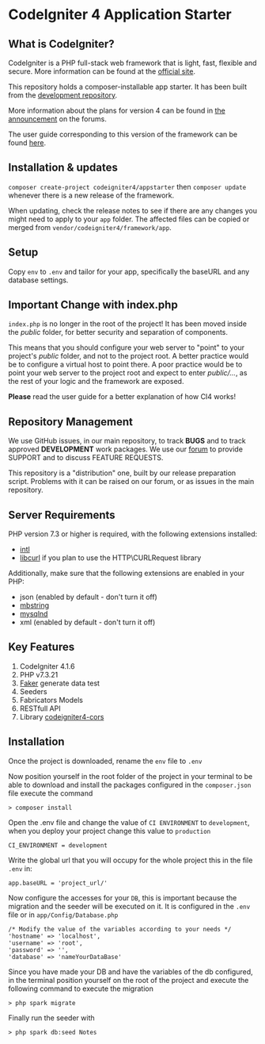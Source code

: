# CodeIgniter 4 Application Starter

## What is CodeIgniter?

CodeIgniter is a PHP full-stack web framework that is light, fast, flexible and secure.
More information can be found at the [official site](http://codeigniter.com).

This repository holds a composer-installable app starter.
It has been built from the
[development repository](https://github.com/codeigniter4/CodeIgniter4).

More information about the plans for version 4 can be found in [the announcement](http://forum.codeigniter.com/thread-62615.html) on the forums.

The user guide corresponding to this version of the framework can be found
[here](https://codeigniter4.github.io/userguide/).

## Installation & updates

`composer create-project codeigniter4/appstarter` then `composer update` whenever
there is a new release of the framework.

When updating, check the release notes to see if there are any changes you might need to apply
to your `app` folder. The affected files can be copied or merged from
`vendor/codeigniter4/framework/app`.

## Setup

Copy `env` to `.env` and tailor for your app, specifically the baseURL
and any database settings.

## Important Change with index.php

`index.php` is no longer in the root of the project! It has been moved inside the *public* folder,
for better security and separation of components.

This means that you should configure your web server to "point" to your project's *public* folder, and
not to the project root. A better practice would be to configure a virtual host to point there. A poor practice would be to point your web server to the project root and expect to enter *public/...*, as the rest of your logic and the
framework are exposed.

**Please** read the user guide for a better explanation of how CI4 works!

## Repository Management

We use GitHub issues, in our main repository, to track **BUGS** and to track approved **DEVELOPMENT** work packages.
We use our [forum](http://forum.codeigniter.com) to provide SUPPORT and to discuss
FEATURE REQUESTS.

This repository is a "distribution" one, built by our release preparation script.
Problems with it can be raised on our forum, or as issues in the main repository.

## Server Requirements

PHP version 7.3 or higher is required, with the following extensions installed:

- [intl](http://php.net/manual/en/intl.requirements.php)
- [libcurl](http://php.net/manual/en/curl.requirements.php) if you plan to use the HTTP\CURLRequest library

Additionally, make sure that the following extensions are enabled in your PHP:

- json (enabled by default - don't turn it off)
- [mbstring](http://php.net/manual/en/mbstring.installation.php)
- [mysqlnd](http://php.net/manual/en/mysqlnd.install.php)
- xml (enabled by default - don't turn it off)

## Key Features

1. CodeIgniter 4.1.6
2. PHP v7.3.21
3. [Faker](https://fakerphp.github.io/) generate data test
4. Seeders
5. Fabricators Models
6. RESTfull API
7. Library [codeigniter4-cors](https://github.com/agungsugiarto/codeigniter4-cors)

## Installation

Once the project is downloaded, rename the `env` file to `.env`

Now position yourself in the root folder of the project in your terminal to be able to download and install the packages configured in the `composer.json` file execute the command
```
> composer install
```

Open the .env file and change the value of `CI ENVIRONMENT` to `development`, when you deploy your project change this value to `production`
```
CI_ENVIRONMENT = development
```

Write the global url that you will occupy for the whole project this in the file `.env` in:
```
app.baseURL = 'project_url/'
```

Now configure the accesses for your `DB`, this is important because the migration and the seeder will be executed on it. It is configured in the `.env` file or in `app/Config/Database.php`
```
/* Modify the value of the variables according to your needs */
'hostname' => 'localhost',
'username' => 'root',
'password' => '',
'database' => 'nameYourDataBase'

```

Since you have made your DB and have the variables of the db configured, in the terminal position yourself on the root of the project and execute the following command to execute the migration
```
> php spark migrate
```

Finally run the seeder with
```
> php spark db:seed Notes
```
